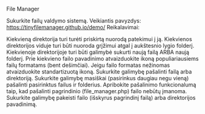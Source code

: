 File Manager

Sukurkite failų valdymo sistemą.
Veikiantis pavyzdys: https://tinyfilemanager.github.io/demo/
Reikalavimai:

Kiekvieną direktorija turi turėti priskirtą nuorodą patekimui į ją.
Kiekvienos direktorijos viduje turi būti nuoroda grįžimui atgal į aukštesnio lygio folderį.
Kiekvienoje direktorijoje turi būti galimybė sukurti naują failą ARBA naują folderį.
Prie kiekvieno failo pavadinimo atvaizduokite ikoną populiariausiems failų formatams (bent dešimčiai). Jeigu failo formatas nežinomas atvaizduokite standartizuotą ikoną.
Sukurkite galimybę pašalinti failą arba direktoriją.
Sukurkite galimybę masiškai (pasirinkus daugiau negu vieną) pašalinti pasirinktus failus ir folderius.
Apribokite pašalinimo funkcionalumą taip, kad pašalinti pagrindinio (file_manager.php) failo nebūtų įmanoma.
Sukurkite galimybę pakeisti failo (išskyrus pagrindinį failą) arba direktorijos pavadinimą.

